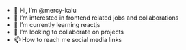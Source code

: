 - 👋 Hi, I’m @mercy-kalu
- 👀 I’m interested in frontend related jobs and collaborations
- 🌱 I’m currently learning reactjs
- 💞️ I’m looking to collaborate on projects
- 📫 How to reach me social media links

<!---
mercy-kalu/mercy-kalu is a ✨ special ✨ repository because its `README.md` (this file) appears on your GitHub profile.
You can click the Preview link to take a look at your changes.
--->
